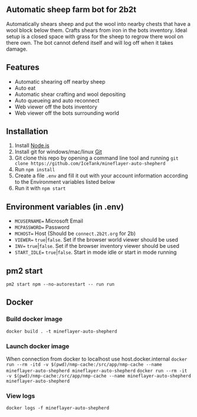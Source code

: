 ## Automatic sheep farm bot for 2b2t
Automatically shears sheep and put the wool into nearby chests that have a wool block below them. Crafts shears from iron in the bots inventory. 
Ideal setup is a closed space with grass for the sheep to regrow there wool on there own. The bot cannot defend itself and will log off when it takes damage.

## Features
- Automatic shearing off nearby sheep
- Auto eat
- Automatic shear crafting and wool depositing
- Auto queueing and auto reconnect
- Web viewer off the bots inventory
- Web viewer off the bots surrounding world

## Installation
1. Install [Node.js](https://nodejs.org)
2. Install git for windows/mac/linux [Git](https://git-scm.com/downloads)
3. Git clone this repo by opening a command line tool and running `git clone https://github.com/IceTank/mineflayer-auto-shepherd`
4. Run `npm install`
5. Create a file `.env` and fill it out with your account information according to the Environment variables listed below
6. Run it with `npm start`

## Environment variables (in .env)
- `MCUSERNAME=` Microsoft Email
- `MCPASSWORD=` Password
- `MCHOST=` Host (Should be `connect.2b2t.org` for 2b)
- `VIEWER=` `true`|`false`. Set if the browser world viewer should be used
- `INV=` `true`|`false`. Set if the browser inventory viewer should be used
- `START_IDLE=` `true`|`false`. Start in mode idle or start in mode running

## pm2 start
`pm2 start npm --no-autorestart -- run run`

## Docker
### Build docker image
`docker build . -t mineflayer-auto-shepherd`

### Launch docker image
When connection from docker to localhost use host.docker.internal
`docker run --rm -itd -v $(pwd)/nmp-cache:/src/app/nmp-cache --name mineflayer-auto-shepherd mineflayer-auto-shepherd`
`docker run --rm -it -v $(pwd)/nmp-cache:/src/app/nmp-cache --name mineflayer-auto-shepherd mineflayer-auto-shepherd`

### View logs
`docker logs -f mineflayer-auto-shepherd`
